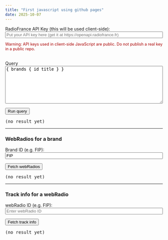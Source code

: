 ```yaml
---
title: "First javascript using github pages"
date: 2025-10-07
---
```


<div id="radio-demo">
  <label>RadioFrance API Key (this will be used client-side):</label>
  <input id="apiKey_post" placeholder="Put your API key here (get it at https://openapi.radiofrance.fr)" style="width:100%" />
  <p style="color:#a00;font-size:90%;">Warning: API keys used in client-side JavaScript are public. Do not publish a real key in a public repo.</p>
  <br/>
  <label>Query</label>
  <textarea id="query_post" style="width:100%;height:120px">{ brands { id title } }</textarea>
  <p>
    <button id="run_post">Run query</button>
  </p>
  <pre id="out_post">(no result yet)</pre>

  <p>
    <!-- Dropdown removed: users can type a Brand ID into the Brand ID input instead -->
    <!-- If you want a dropdown later, re-add a <select id="brands_select"> element and the JS below -->
  </p>

  <hr />
  <h3>WebRadios for a brand</h3>
  <label>Brand ID (e.g. FIP):</label>
  <input id="brand_post" value="FIP" style="width:100%" />
  <p>
    <button id="run_webradios">Fetch webRadios</button>
  </p>
  <pre id="out_webradios">(no result yet)</pre>

  <hr />
  <h3>Track info for a webRadio</h3>
  <label>webRadio ID (e.g. FIP):</label>
  <input id="radio_post" placeholder="Enter webRadio ID" style="width:100%" />
  <p>
    <button id="run_track">Fetch track info</button>
  </p>
  <pre id="out_track">(no result yet)</pre>
</div>

<script>
  (function(){
    // NOTE: This page now calls RadioFrance API directly from the browser using a user-supplied API key.
    // Security: keys used client-side are visible to anyone who inspects the page or network traffic. Use for testing only.
    const apiKey = () => document.getElementById('apiKey_post').value.trim();

    async function callRadioFrance(query) {
      const key = apiKey();
      if (!key) return alert('Enter your RadioFrance API key');
      const url = 'https://openapi.radiofrance.fr/v1/graphql';
      const res = await fetch(url, { method: 'POST', headers: {'Content-Type': 'application/json', 'x-token': key }, body: JSON.stringify({ query }) });
      const text = await res.text();
      try { return JSON.parse(text); } catch { return text; }
    }

    // Run ad-hoc queries (results shown below)
    const out = document.getElementById('out_post');
    document.getElementById('run_post').addEventListener('click', async () => {
      const query = document.getElementById('query_post').value;
      out.textContent = 'Loading...';
      try {
        const data = await callRadioFrance(query);
        out.textContent = typeof data === 'string' ? data : JSON.stringify(data, null, 2);
      } catch (err) { out.textContent = 'Error: ' + err }
    });

    // webradios
    const outWeb = document.getElementById('out_webradios');
    document.getElementById('run_webradios').addEventListener('click', async () => {
      const brand = document.getElementById('brand_post').value.trim();
      if (!brand) return alert('Enter a brand ID');
      const query = `\n{\n  brand(id: ${brand}) {\n    id\n    title\n    localRadios { id title }\n    webRadios { id title }\n  }\n}\n`;
      outWeb.textContent = 'Loading...';
      try {
        const data = await callRadioFrance(query);
        outWeb.textContent = typeof data === 'string' ? data : JSON.stringify(data, null, 2);
      } catch (err) { outWeb.textContent = 'Error: ' + err }
    });

    // track info
    const outTrack = document.getElementById('out_track');
    document.getElementById('run_track').addEventListener('click', async () => {
      const radio = document.getElementById('radio_post').value.trim();
      if (!radio) return alert('Enter a webRadio ID');
      const query = `\n{\n  live(station: ${radio}) {\n    song {\n      track {\n        id\n        title\n        albumTitle\n        label\n        mainArtists\n        authors\n        composers\n        performers\n        productionDate\n        discNumber\n        trackNumber\n      }\n    }\n  }\n}\n`;
      outTrack.textContent = 'Loading...';
      try {
        const data = await callRadioFrance(query);
        outTrack.textContent = typeof data === 'string' ? data : JSON.stringify(data, null, 2);
      } catch (err) { outTrack.textContent = 'Error: ' + err }
    });
  })();
</script>